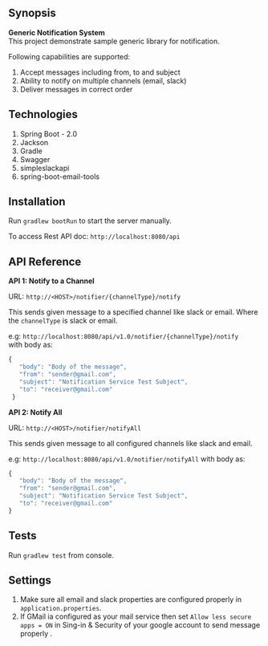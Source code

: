 ## Synopsis

**Generic Notification System**   
This project demonstrate sample generic library for notification.

Following capabilities are supported:

1. Accept messages including from, to and subject
2. Ability to notify on multiple channels (email, slack)
3. Deliver messages in correct order

## Technologies

1. Spring Boot - 2.0
2. Jackson
3. Gradle
4. Swagger
5. simpleslackapi
6. spring-boot-email-tools

## Installation

Run `gradlew bootRun` to start the server manually.

To access Rest API doc: `http://localhost:8080/api`

## API Reference

**API 1: Notify to a Channel**

URL: `http://<HOST>/notifier/{channelType}/notify`

This sends given message to a specified channel like slack or email.
Where the `channelType` is slack or email.

e.g: `http://localhost:8080/api/v1.0/notifier/{channelType}/notify`   
with body as:
```javascript 
{  
   "body": "Body of the message",  
   "from": "sender@gmail.com",  
   "subject": "Notification Service Test Subject",  
   "to": "receiver@gmail.com"  
 }
```

**API 2: Notify All**

URL: `http://<HOST>/notifier/notifyAll`

This sends given message to all configured channels like slack and email.

e.g: `http://localhost:8080/api/v1.0/notifier/notifyAll`
with body as: 
```javascript 
{  
   "body": "Body of the message",  
   "from": "sender@gmail.com",  
   "subject": "Notification Service Test Subject",  
   "to": "receiver@gmail.com"  
}
```
 
## Tests

Run `gradlew test` from console.

## Settings
1. Make sure all email and slack properties are configured properly in `application.properties`.
2. If GMail ia configured as your mail service then set `Allow less secure apps = ON` in Sing-in & Security of your google account to send message properly .


